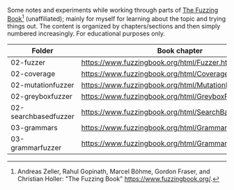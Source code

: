 Some notes and experiments while working through parts of [The Fuzzing Book](https://www.fuzzingbook.org)[^1] (unaffiliated); mainly for myself for learning about the topic and trying things out.
The content is organized by chapters/sections and then simply numbered increasingly.
For educational purposes only.

[^1]: Andreas Zeller, Rahul Gopinath, Marcel Böhme, Gordon Fraser, and Christian Holler: "The Fuzzing Book" https://www.fuzzingbook.org/.

| Folder               | Book chapter                                            |
|----------------------|---------------------------------------------------------|
| 02-fuzzer            | https://www.fuzzingbook.org/html/Fuzzer.html            |
| 02-coverage          | https://www.fuzzingbook.org/html/Coverage.html          |
| 02-mutationfuzzer    | https://www.fuzzingbook.org/html/MutationFuzzer.html    |
| 02-greyboxfuzzer     | https://www.fuzzingbook.org/html/GreyboxFuzzer.html     |
| 02-searchbasedfuzzer | https://www.fuzzingbook.org/html/SearchBasedFuzzer.html |
| 03-grammars          | https://www.fuzzingbook.org/html/Grammars.html          |
| 03-grammarfuzzer     | https://www.fuzzingbook.org/html/GrammarFuzzer.html     |
